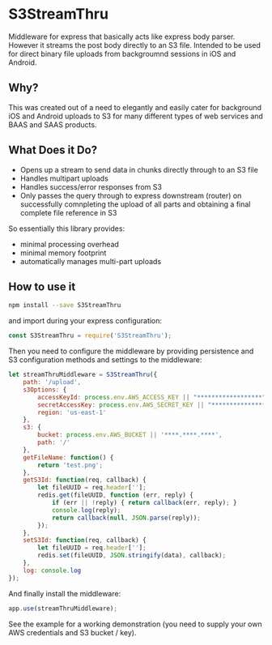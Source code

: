 # S3StreamThru

Middleware for express that basically acts like express body parser. However it streams the post body directly to an S3 file.
Intended to be used for direct binary file uploads from backgroumnd sessions in iOS and Android.

## Why?

This was created out of a need to elegantly and easily cater for background iOS and Android uploads to S3 for
many different types of web services and BAAS and SAAS products.

## What Does it Do?

* Opens up a stream to send data in chunks directly through to an S3 file
* Handles multipart uploads
* Handles success/error responses from S3
* Only passes the query through to express downstream (router) on successfully comnpleting the upload of all parts and obtaining a final complete file reference in S3

So essentially this library provides:
* minimal processing overhead
* minimal memory footprint
* automatically manages multi-part uploads

## How to use it

```sh
npm install --save S3StreamThru
```

and import during your express configuration:

```js
const S3StreamThru = require('S3StreamThru');
```

Then you need to configure the middleware by providing persistence and S3 configuration methods and settings to the middleware:

```js
let streamThruMiddleware = S3StreamThru({
    path: '/upload',
    s3Options: {
        accessKeyId: process.env.AWS_ACCESS_KEY || "******************",
        secretAccessKey: process.env.AWS_SECRET_KEY || "**********************",
        region: 'us-east-1'
    },
    s3: {
        bucket: process.env.AWS_BUCKET || '****.****.****',
        path: '/'
    },
    getFileName: function() {
        return 'test.png';
    },
    getS3Id: function(req, callback) {
        let fileUUID = req.header[''];
        redis.get(fileUUID, function (err, reply) {
            if (err || !reply) { return callback(err, reply); }
            console.log(reply);
            return callback(null, JSON.parse(reply));
        });
    },
    setS3Id: function(req, callback) {
        let fileUUID = req.header[''];
        redis.set(fileUUID, JSON.stringify(data), callback);
    },
    log: console.log
});
```

And finally install the middleware:

```js
app.use(streamThruMiddleware);
```

See the example for a working demonstration (you need to supply your own AWS credentials and S3 bucket / key).